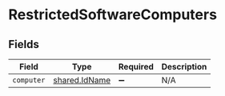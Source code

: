 # RestrictedSoftwareComputers


## Fields

| Field                                          | Type                                           | Required                                       | Description                                    |
| ---------------------------------------------- | ---------------------------------------------- | ---------------------------------------------- | ---------------------------------------------- |
| `computer`                                     | [shared.IdName](../../models/shared/idname.md) | :heavy_minus_sign:                             | N/A                                            |